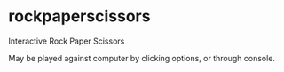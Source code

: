# rockpaperscissors
 
 Interactive Rock Paper Scissors 
 
 May be played against computer by clicking options, or through console.
